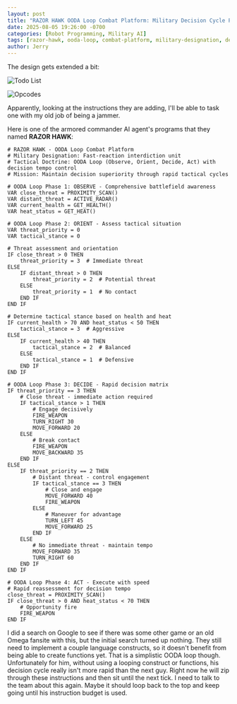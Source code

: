 ```yaml
---
layout: post
title: "RAZOR HAWK OODA Loop Combat Platform: Military Decision Cycle Programming"
date: 2025-08-05 19:26:00 -0700
categories: [Robot Programming, Military AI]
tags: [razor-hawk, ooda-loop, combat-platform, military-designation, decision-tempo-control, observe-orient-decide-act, threat-assessment, tactical-stance, instruction-budget, rapid-reassessment]
author: Jerry
---
```


The design gets extended a bit:

![Todo List](/code-assisted/assets/img/posts/2025-08-05/screen-2.png)


![Opcodes](/code-assisted/assets/img/posts/2025-08-05/screen-2.png)

Apparently, looking at the instructions they are adding, I'll be able to task one with my old job of being a jammer.

Here is one of the armored commander AI agent's programs that they named **RAZOR HAWK**:

```
# RAZOR HAWK - OODA Loop Combat Platform
# Military Designation: Fast-reaction interdiction unit
# Tactical Doctrine: OODA Loop (Observe, Orient, Decide, Act) with decision tempo control
# Mission: Maintain decision superiority through rapid tactical cycles

# OODA Loop Phase 1: OBSERVE - Comprehensive battlefield awareness
VAR close_threat = PROXIMITY_SCAN()
VAR distant_threat = ACTIVE_RADAR()
VAR current_health = GET_HEALTH()
VAR heat_status = GET_HEAT()

# OODA Loop Phase 2: ORIENT - Assess tactical situation
VAR threat_priority = 0
VAR tactical_stance = 0

# Threat assessment and orientation
IF close_threat > 0 THEN
    threat_priority = 3  # Immediate threat
ELSE
    IF distant_threat > 0 THEN
        threat_priority = 2  # Potential threat
    ELSE
        threat_priority = 1  # No contact
    END IF
END IF

# Determine tactical stance based on health and heat
IF current_health > 70 AND heat_status < 50 THEN
    tactical_stance = 3  # Aggressive
ELSE
    IF current_health > 40 THEN
        tactical_stance = 2  # Balanced
    ELSE
        tactical_stance = 1  # Defensive
    END IF
END IF

# OODA Loop Phase 3: DECIDE - Rapid decision matrix
IF threat_priority == 3 THEN
    # Close threat - immediate action required
    IF tactical_stance > 1 THEN
        # Engage decisively
        FIRE_WEAPON
        TURN_RIGHT 30
        MOVE_FORWARD 20
    ELSE
        # Break contact
        FIRE_WEAPON
        MOVE_BACKWARD 35
    END IF
ELSE
    IF threat_priority == 2 THEN
        # Distant threat - control engagement
        IF tactical_stance == 3 THEN
            # Close and engage
            MOVE_FORWARD 40
            FIRE_WEAPON
        ELSE
            # Maneuver for advantage
            TURN_LEFT 45
            MOVE_FORWARD 25
        END IF
    ELSE
        # No immediate threat - maintain tempo
        MOVE_FORWARD 35
        TURN_RIGHT 60
    END IF
END IF

# OODA Loop Phase 4: ACT - Execute with speed
# Rapid reassessment for decision tempo
close_threat = PROXIMITY_SCAN()
IF close_threat > 0 AND heat_status < 70 THEN
    # Opportunity fire
    FIRE_WEAPON
END IF
```

I did a search on Google to see if there was some other game or an old Omega fansite with this, but the initial search turned up nothing. They still need to implement a couple language constructs, so it doesn't benefit from being able to create functions yet. That is a simplistic OODA loop though. Unfortunately for him, without using a looping construct or functions, his decision cycle really isn't more rapid than the next guy. Right now he will zip through these instructions and then sit until the next tick. I need to talk to the team about this again. Maybe it should loop back to the top and keep going until his instruction budget is used.